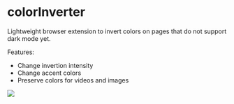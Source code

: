 # colorInverter

Lightweight browser extension to invert colors on pages that do not support dark mode yet.

Features:
* Change invertion intensity
* Change accent colors
* Preserve colors for videos and images

![](https://raw.githubusercontent.com/Modi34/colorInverter/main/demo.gif)
